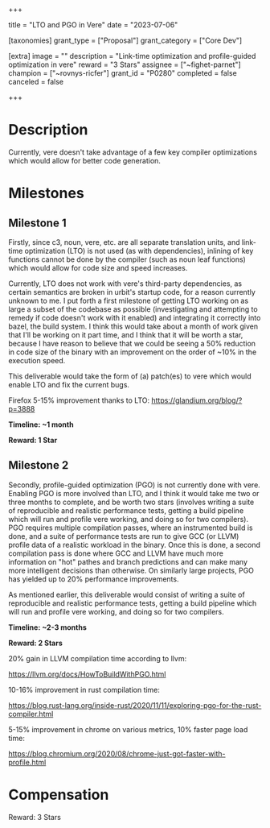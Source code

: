 +++

title = "LTO and PGO in Vere"
date = "2023-07-06"

[taxonomies]
grant_type = ["Proposal"]
grant_category = ["Core Dev"]

[extra]
image = ""
description = "Link-time optimization and profile-guided optimization in vere"
reward = "3 Stars"
assignee = ["~fighet-parnet"]
champion = ["~rovnys-ricfer"]
grant_id = "P0280"
completed = false
canceled = false

+++

# Description
Currently, vere doesn't take advantage of a few key compiler optimizations which would allow for better code generation. 

# Milestones

## Milestone 1

Firstly, since c3, noun, vere, etc. are all separate translation units, and link-time optimization (LTO) is not used (as with dependencies), inlining of key functions cannot be done by the compiler (such as noun leaf functions) which would allow for code size and speed increases.

Currently, LTO does not work with vere's third-party dependencies, as certain semantics are broken in urbit's startup code, for a reason currently unknown to me. I put forth a first milestone of getting LTO working on as large a subset of the codebase as possible (investigating and attempting to remedy if code doesn't work with it enabled) and integrating it correctly into bazel, the build system. I think this would take about a month of work given that I'll be working on it part time, and I think that it will be worth a star, because I have reason to believe that we could be seeing a 50% reduction in code size of the binary with an improvement on the order of ~10% in the execution speed.

This deliverable would take the form of (a) patch(es) to vere which would enable LTO and fix the current bugs.

Firefox 5-15% improvement thanks to LTO: https://glandium.org/blog/?p=3888

**Timeline: ~1 month**

**Reward: 1 Star**

## Milestone 2

Secondly, profile-guided optimization (PGO) is not currently done with vere. Enabling PGO is more involved than LTO, and I think it would take me two or three months to complete, and be worth two stars (involves writing a suite of reproducible and realistic performance tests, getting a build pipeline which will run and profile vere working, and doing so for two compilers). PGO requires multiple compilation passes, where an instrumented build is done, and a suite of performance tests are run to give GCC (or LLVM) profile data of a realistic workload in the binary. Once this is done, a second compilation pass is done where GCC and LLVM have much more information on "hot" pathes and branch predictions and can make many more intelligent decisions than otherwise. On similarly large projects, PGO has yielded up to 20% performance improvements. 

As mentioned earlier, this deliverable would consist of writing a suite of reproducible and realistic performance tests, getting a build pipeline which will run and profile vere working, and doing so for two compilers.

**Timeline: ~2-3 months**

**Reward: 2 Stars**

20% gain in LLVM compilation time according to llvm:

https://llvm.org/docs/HowToBuildWithPGO.html 

10-16% improvement in rust compilation time:

https://blog.rust-lang.org/inside-rust/2020/11/11/exploring-pgo-for-the-rust-compiler.html

5-15% improvement in chrome on various metrics, 10% faster page load time:

https://blog.chromium.org/2020/08/chrome-just-got-faster-with-profile.html

# Compensation

Reward: 3 Stars
